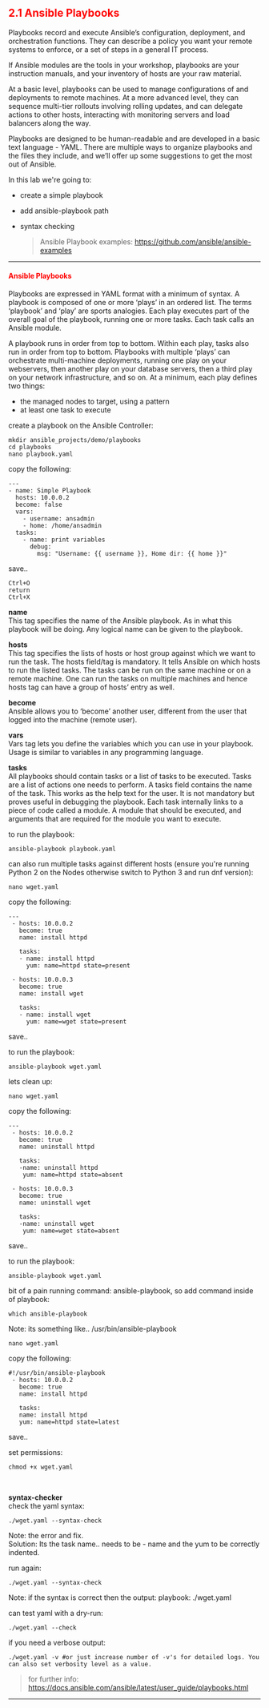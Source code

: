 ## <font color='red'> 2.1 Ansible Playbooks </font>
Playbooks record and execute Ansible’s configuration, deployment, and orchestration functions. They can describe a policy you want your remote systems to enforce, or a set of steps in a general IT process.

If Ansible modules are the tools in your workshop, playbooks are your instruction manuals, and your inventory of hosts are your raw material.

At a basic level, playbooks can be used to manage configurations of and deployments to remote machines. At a more advanced level, they can sequence multi-tier rollouts involving rolling updates, and can delegate actions to other hosts, interacting with monitoring servers and load balancers along the way.

Playbooks are designed to be human-readable and are developed in a basic text language - YAML. There are multiple ways to organize playbooks and the files they include, and we’ll offer up some suggestions to get the most out of Ansible.

In this lab we're going to:
* create a simple playbook
* add ansible-playbook path
* syntax checking

  > Ansible Playbook examples: https://github.com/ansible/ansible-examples

---

#### <font color='red'> Ansible Playbooks </font>
Playbooks are expressed in YAML format with a minimum of syntax. A playbook is composed of one or more ‘plays’ in an ordered list. The terms ‘playbook’ and ‘play’ are sports analogies. Each play executes part of the overall goal of the playbook, running one or more tasks. Each task calls an Ansible module.

A playbook runs in order from top to bottom. Within each play, tasks also run in order from top to bottom. Playbooks with multiple ‘plays’ can orchestrate multi-machine deployments, running one play on your webservers, then another play on your database servers, then a third play on your network infrastructure, and so on. At a minimum, each play defines two things:
* the managed nodes to target, using a pattern
* at least one task to execute

create a playbook on the Ansible Controller:
```
mkdir ansible_projects/demo/playbooks
cd playbooks
nano playbook.yaml
```
copy the following:
```
---
- name: Simple Playbook
  hosts: 10.0.0.2
  become: false
  vars:
    - username: ansadmin
    - home: /home/ansadmin
  tasks:
    - name: print variables
      debug:
        msg: "Username: {{ username }}, Home dir: {{ home }}"
```
save..
```
Ctrl+O
return
Ctrl+X
```

**name**  
This tag specifies the name of the Ansible playbook. As in what this playbook will be doing. Any logical name can be given to the playbook.

**hosts**  
This tag specifies the lists of hosts or host group against which we want to run the task. The hosts field/tag is mandatory. It tells Ansible on which hosts to run the listed tasks. The tasks can be run on the same machine or on a remote machine. One can run the tasks on multiple machines and hence hosts tag can have a group of hosts’ entry as well.

**become**  
Ansible allows you to ‘become’ another user, different from the user that logged into the machine (remote user).

**vars**  
Vars tag lets you define the variables which you can use in your playbook. Usage is similar to variables in any programming language.

**tasks**  
All playbooks should contain tasks or a list of tasks to be executed. Tasks are a list of actions one needs to perform. A tasks field contains the name of the task. This works as the help text for the user. It is not mandatory but proves useful in debugging the playbook. Each task internally links to a piece of code called a module. A module that should be executed, and arguments that are required for the module you want to execute.

to run the playbook:
```
ansible-playbook playbook.yaml
```
can also run multiple tasks against different hosts (ensure you're running Python 2 on the Nodes otherwise switch to Python 3 and run dnf version):
```
nano wget.yaml
```
copy the following:
```
---
 - hosts: 10.0.0.2
   become: true
   name: install httpd

   tasks:
   - name: install httpd
     yum: name=httpd state=present 
 
 - hosts: 10.0.0.3
   become: true
   name: install wget

   tasks:
   - name: install wget
     yum: name=wget state=present
```
save..

to run the playbook:
```
ansible-playbook wget.yaml
```
lets clean up:
```
nano wget.yaml
```
copy the following:
```
---
 - hosts: 10.0.0.2
   become: true
   name: uninstall httpd

   tasks:
   -name: uninstall httpd
    yum: name=httpd state=absent 
 
 - hosts: 10.0.0.3
   become: true
   name: uninstall wget

   tasks:
   -name: uninstall wget
    yum: name=wget state=absent
```
save..

to run the playbook:
```
ansible-playbook wget.yaml
```

bit of a pain running command: ansible-playbook, so add command inside of playbook:
```
which ansible-playbook
```
Note: its something like.. /usr/bin/ansible-playbook
```
nano wget.yaml
```
copy the following:
```
#!/usr/bin/ansible-playbook
 - hosts: 10.0.0.2
   become: true
   name: install httpd

   tasks:
   name: install httpd
   yum: name=httpd state=latest
```
save..

set permissions:
```
chmod +x wget.yaml
```
</br>

**syntax-checker**  
check the yaml syntax:
```
./wget.yaml --syntax-check
```
Note: the error and fix.  
Solution: Its the task name..  needs to be - name and the yum to be correctly indented.

run again:
```
./wget.yaml --syntax-check
```
Note: if the syntax is correct then the output: playbook: ./wget.yaml

can test yaml with a dry-run:
```
./wget.yaml --check
```
if you need a verbose output:
```
./wget.yaml -v #or just increase number of -v's for detailed logs. You can also set verbosity level as a value.
```

  > for further info: https://docs.ansible.com/ansible/latest/user_guide/playbooks.html

---